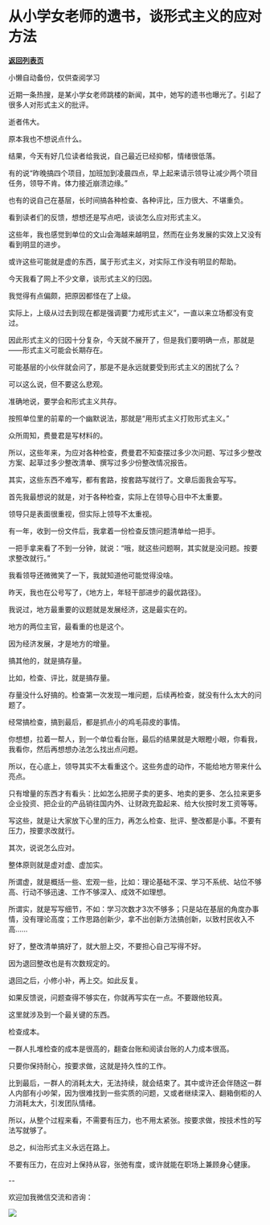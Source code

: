 # 从小学女老师的遗书，谈形式主义的应对方法

[**返回列表页**](/gzh/费曼的小茶馆)

小懒自动备份，仅供查阅学习

近期一条热搜，是某小学女老师跳楼的新闻，其中，她写的遗书也曝光了。引起了很多人对形式主义的批评。  

逝者伟大。

原本我也不想说点什么。

结果，今天有好几位读者给我说，自己最近已经抑郁，情绪很低落。

有的说“昨晚搞四个项目，加班加到凌晨四点，早上起来请示领导让减少两个项目任务，领导不肯。体力接近崩溃边缘。”

也有的说自己在基层，长时间搞各种检查、各种评比，压力很大、不堪重负。

看到读者们的反馈，想想还是写点吧，谈谈怎么应对形式主义。  

这些年，我也感觉到单位的文山会海越来越明显，然而在业务发展的实效上又没有看到明显的进步。

或许这些可能就是虚的东西，属于形式主义，对实际工作没有明显的帮助。

今天我看了网上不少文章，谈形式主义的归因。

我觉得有点偏颇，把原因都怪在了上级。  

实际上，上级从过去到现在都是强调要“力戒形式主义”，一直以来立场都没有变过。  

因此形式主义的归因十分复杂，今天就不展开了，但是我们要明确一点，那就是——形式主义可能会长期存在。  

可能基层的小伙伴就会问了，那是不是永远就要受到形式主义的困扰了么？  

可以这么说，但不要这么悲观。  

准确地说，要学会和形式主义共存。

按照单位里的前辈的一个幽默说法，那就是“用形式主义打败形式主义。”  

众所周知，费曼君是写材料的。

所以，这些年来，为应对各种检查，费曼君不知查摆过多少次问题、写过多少整改方案、起草过多少整改清单、撰写过多少份整改情况报告。

其实，这些东西不难写，都有套路，按套路写就行了。文章后面我会写写。  

首先我最想说的就是，对于各种检查，实际上在领导心目中不太重要。  

领导只是表面很重视，但实际上领导不太重视。

有一年，收到一份文件后，我拿着一份检查反馈问题清单给一把手。

一把手拿来看了不到一分钟，就说：“哦，就这些问题啊，其实就是没问题。按要求整改就行。”

我看领导还微微笑了一下，我就知道他可能觉得没啥。

昨天，我也在公号写了，《地方上，年轻干部进步的最优路径》。  

我说过，地方最重要的议题就是发展经济，这是最实在的。  

地方的两位主官，最看重的也是这个。

因为经济发展，才是地方的增量。  

搞其他的，就是搞存量。

比如，检查、评比，就是搞存量。

存量没什么好搞的。检查第一次发现一堆问题，后续再检查，就没有什么太大的问题了。  

经常搞检查，搞到最后，都是抓点小的鸡毛蒜皮的事情。

你想想，拉着一帮人，到一个单位看台账，最后的结果就是大眼瞪小眼，你看我，我看你，然后再想想办法怎么找出点问题。

所以，在心底上，领导其实不太看重这个。这些务虚的动作，不能给地方带来什么亮点。

只有增量的东西才有看头：比如怎么把房子卖的更多、地卖的更多、怎么拉来更多企业投资、把企业的产品销往国内外、让财政充盈起来、给大伙按时发工资等等。  

写这些，就是让大家放下心里的压力，再怎么检查、批评、整改都是小事。不要有压力，按要求改就行。  

其次，说说怎么应对。  

整体原则就是虚对虚、虚加实。  

所谓虚，就是概括一些、宏观一些，比如：理论基础不深、学习不系统、站位不够高、行动不够迅速、工作不够深入、成效不如理想。

所谓实，就是写写细节，不如：学习次数才3次不够多；只是站在基层的角度办事情，没有理论高度；工作思路创新少，拿不出创新方法搞创新，以致村民收入不高……  

好了，整改清单搞好了，就大胆上交，不要担心自己写得不好。  

因为退回整改也是有次数规定的。

退回之后，小修小补，再上交。如此反复。  

如果反馈说，问题查得不够实在，你就再写实在一点。不要跟他较真。

这里就涉及到一个最关键的东西。  

检查成本。  

一群人扎堆检查的成本是很高的，翻查台账和阅读台账的人力成本很高。

只要你保持耐心，按要求做，这就是持久性的工作。  

比到最后，一群人的消耗太大，无法持续，就会结束了。其中或许还会伴随这一群人内部有小吵架，因为很难找到一些实质的问题，又或者继续深入、翻箱倒柜的人力消耗太大，引发团队情绪。  

所以，从整个过程来看，不需要有压力，也不用太紧张。按要求做，按技术性的写法写就够了。  

总之，纠治形式主义永远在路上。

不要有压力，在应对上保持从容，张弛有度，或许就能在职场上兼顾身心健康。

\--

欢迎加我微信交流和咨询：

![](https://mmbiz.qpic.cn/mmbiz_jpg/4ufdCXwkRArXJOgKic3pgrRsdiawr1ibm7mzPQvlZ8ceOlTw0g6TicS0NCIt6duqBrYAj2ElGykGf0WLqTeDmKEHJQ/640?wx_fmt=jpeg)

